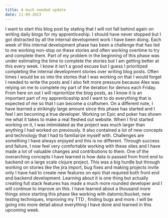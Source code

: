 ```yaml
---
title: A much needed update
date: 11-09-2023
---
```



I want to start this blog post by stating that I will not fall behind again on writing daily blogs for my apprenticeship. I should have never stopped but I got distracted by all the internal development work I have been doing. Each week of this internal development phase has been a challenge that has led to me working non-stop on these stories and often working overtime to try and complete them. Part of my problem in the beginning of this phase was under estimating the time to complete the stories but I am getting better at this every week. I know it isn’t a good excuse but I guess I prioritized completing the internal development stories over writing blog posts. Often times I would be so into the stories that I was working on that I would forget I needed to write the posts and I also felt more pressure because Alex was relying on me to complete my part of the iteration for demos each Friday. From here on out I will reprioritize the blog posts, as I know it is an important part of my apprenticeship and I want to do everything that is expected of me so that I can become a craftsmen. On a different note, I have learned a strikingly large amount since this phase has started and I feel I am becoming a true developer. Working on Epic and poker has shown me what it takes to make a real fleshed out website. When I first started working on it, I was intimidated as the project was much larger than anything I had worked on previously. It also contained a lot of new concepts and technology that I had to familiarize myself with. Challenges are something I have always enjoyed and this is no different. Through success and failure, I now feel very comfortable working with these sites and I have made a lot of valuable changes and contributions to them. One of the overarching concepts I have learned is how data is passed from front end to backend on a large scale clojure project. This was a big hurdle but through working on stories like the jira import, bug fixes and making projects invite only I have had to create new features on epic that required both front end and backend development. Learning about it is one thing but actually creating full stack features has made a much more rounded developer and I will continue to improve on this. I have learned about a thousand more things since starting this phase like working with datomic/bucket, new testing techniques, improving my TTD , finding bugs and more. I will be going into more detail about everything I have done and learned in this upcoming week. 
